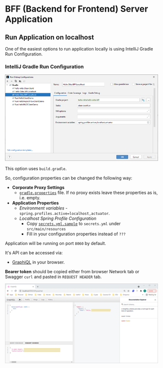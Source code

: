 # BFF (Backend for Frontend) Server Application

## Run Application on localhost

One of the easiest options to run application locally is using IntelliJ Gradle Run Configuration.

### IntelliJ Gradle Run Configuration

![IntelliJ Gradle Run Configuration](images/01-Gradle-Run-Configuration.PNG)

This option uses `build.gradle`.

So, configuration properties can be changed the following way:
- **Corporate Proxy Settings** 
    - [`gradle.properties`](../gradle.properties) file. If no proxy exists leave these properties as is, i.e. empty.
- **Application Properties**
  - _Environment variables_ - `spring.profiles.active=localhost,actuator`.
  - _Localhost Spring Profile Configuration_
    - Copy [`secrets.yml.sample`](src/main/resources/secrets.yml.sample) to `secrets.yml` under `src/main/resources`
    - Fill in your configuration properties instead of `???`

Application will be running on port `8060` by default.

It's API can be accessed via:
- [GraphiQL](http://localhost:8060/bff/graphiql) in your browser.

**Bearer token** should be copied either from browser Network tab or Swagger `curl` and pasted in `REQUEST HEADER` tab.

![GraphiQL](images/02-GraphiQL.PNG)